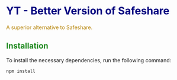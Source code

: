 # <span style="color:navy">YT - Better Version of Safeshare</span>

<span style="color:darkgoldenrod">A superior alternative to Safeshare.</span>

## <span style="color:forestgreen">Installation</span>

To install the necessary dependencies, run the following command:

```sh
npm install
